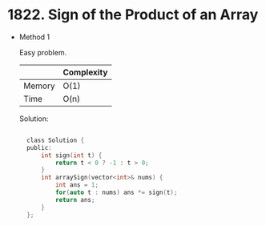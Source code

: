 # 1822. Sign of the Product of an Array

- Method 1

  Easy problem.

  |        | Complexity |
  | ------ | ---------- |
  | Memory | O(1)       |
  | Time   | O(n)       |

  Solution:

  ```h

    class Solution {
    public:
        int sign(int t) {
            return t < 0 ? -1 : t > 0;
        }
        int arraySign(vector<int>& nums) {
            int ans = 1;
            for(auto t : nums) ans *= sign(t);
            return ans;
        }
    };

  ```

<!-- - Method 2

    This is another method.

    | |   Complexity  |
    | ----------- | ----------- |
    |  Memory     | O(n) |
    |      Time       |  O(n) |


    Solution:

    ``` h



    ```

- Additional Knowledge:

    Here are some additional knowledge.



<br> -->
